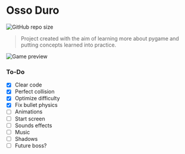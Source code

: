 # Osso Duro
![GitHub repo size](https://img.shields.io/github/repo-size/m4thewz/osso-duro?style=for-the-badge)
> Project created with the aim of learning more about pygame and putting concepts learned into practice.
<img src="https://imgur.com/mrF5C0J.png" alt="Game preview">

### To-Do

- [x] Clear code
- [x] Perfect collision
- [x] Optimize difficulty
- [x] Fix bullet physics
- [ ] Animations
- [ ] Start screen
- [ ] Sounds effects
- [ ] Music
- [ ] Shadows
- [ ] Future boss?
